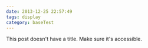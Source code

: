 ```yaml
---
date: 2013-12-25 22:57:49
tags: display
category: baseTest
---
```


This post doesn't have a title. Make sure it's accessible.